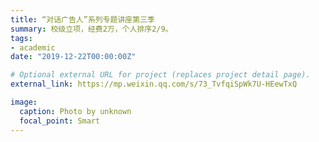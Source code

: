 ```yaml
---
title: “对话广告人”系列专题讲座第三季
summary: 校级立项，经费2万，个人排序2/9。
tags:
- academic
date: "2019-12-22T00:00:00Z"

# Optional external URL for project (replaces project detail page).
external_link: https://mp.weixin.qq.com/s/73_TvfqiSpWk7U-HEewTxQ

image:
  caption: Photo by unknown
  focal_point: Smart
---
```

